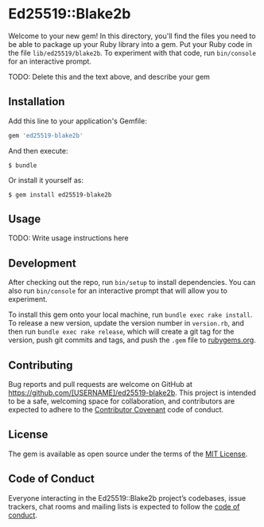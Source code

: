# Ed25519::Blake2b

Welcome to your new gem! In this directory, you'll find the files you need to be able to package up your Ruby library into a gem. Put your Ruby code in the file `lib/ed25519/blake2b`. To experiment with that code, run `bin/console` for an interactive prompt.

TODO: Delete this and the text above, and describe your gem

## Installation

Add this line to your application's Gemfile:

```ruby
gem 'ed25519-blake2b'
```

And then execute:

    $ bundle

Or install it yourself as:

    $ gem install ed25519-blake2b

## Usage

TODO: Write usage instructions here

## Development

After checking out the repo, run `bin/setup` to install dependencies. You can also run `bin/console` for an interactive prompt that will allow you to experiment.

To install this gem onto your local machine, run `bundle exec rake install`. To release a new version, update the version number in `version.rb`, and then run `bundle exec rake release`, which will create a git tag for the version, push git commits and tags, and push the `.gem` file to [rubygems.org](https://rubygems.org).

## Contributing

Bug reports and pull requests are welcome on GitHub at https://github.com/[USERNAME]/ed25519-blake2b. This project is intended to be a safe, welcoming space for collaboration, and contributors are expected to adhere to the [Contributor Covenant](http://contributor-covenant.org) code of conduct.

## License

The gem is available as open source under the terms of the [MIT License](https://opensource.org/licenses/MIT).

## Code of Conduct

Everyone interacting in the Ed25519::Blake2b project’s codebases, issue trackers, chat rooms and mailing lists is expected to follow the [code of conduct](https://github.com/[USERNAME]/ed25519-blake2b/blob/master/CODE_OF_CONDUCT.md).

